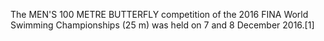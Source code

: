 The MEN'S 100 METRE BUTTERFLY competition of the 2016 FINA World Swimming Championships (25 m) was held on 7 and 8 December 2016.[1]

